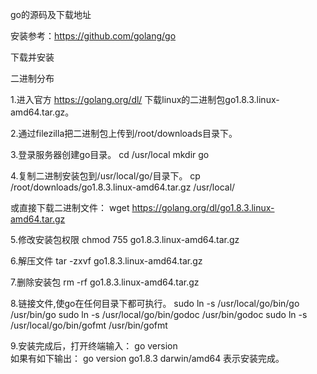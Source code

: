 go的源码及下载地址

安装参考：https://github.com/golang/go

下载并安装

二进制分布

1.进入官方  https://golang.org/dl/  下载linux的二进制包go1.8.3.linux-amd64.tar.gz。

2.通过filezilla把二进制包上传到/root/downloads目录下。

3.登录服务器创建go目录。
cd /usr/local
mkdir go

4.复制二进制安装包到/usr/local/go/目录下。
cp /root/downloads/go1.8.3.linux-amd64.tar.gz /usr/local/

或直接下载二进制文件：
wget https://golang.org/dl/go1.8.3.linux-amd64.tar.gz

5.修改安装包权限
chmod 755 go1.8.3.linux-amd64.tar.gz

6.解压文件
tar -zxvf go1.8.3.linux-amd64.tar.gz

7.删除安装包
rm -rf go1.8.3.linux-amd64.tar.gz

8.链接文件,使go在任何目录下都可执行。
sudo ln -s /usr/local/go/bin/go /usr/bin/go
sudo ln -s /usr/local/go/bin/godoc /usr/bin/godoc
sudo ln -s /usr/local/go/bin/gofmt /usr/bin/gofmt

9.安装完成后，打开终端输入：
go version  
如果有如下输出：
go version go1.8.3 darwin/amd64
表示安装完成。

